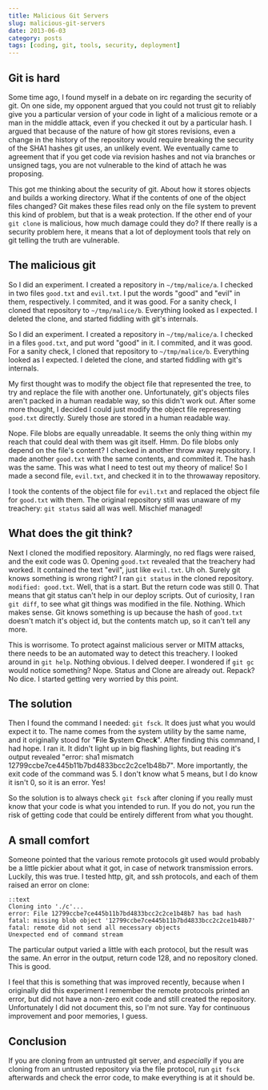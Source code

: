 ```yaml
---
title: Malicious Git Servers
slug: malicious-git-servers
date: 2013-06-03
category: posts
tags: [coding, git, tools, security, deployment]
---
```


## Git is hard

Some time ago, I found myself in a debate on irc regarding the security of git.
On one side, my opponent argued that you could not trust git to reliably give you a particular version of your code in light of a malicious remote or a man in the middle attack, even if you checked it out by a particular hash. I argued that because of the nature of how git stores revisions, even a change in the history of the repository would require breaking the security of the SHA1 hashes git uses, an unlikely event. We eventually came to agreement that if you get code via revision hashes and not via branches or unsigned tags, you are not vulnerable to the kind of attach he was proposing.

This got me thinking about the security of git. About how it stores objects and builds a working directory. What if the contents of one of the object files changed? Git makes these files read only on the file system to prevent this kind of problem, but that is a weak protection. If the other end of your `git clone` is malicious, how much damage could they do? If there really is a security problem here, it means that a lot of deployment tools that rely on git telling the truth are vulnerable.

<!-- fold -->

## The malicious git

So I did an experiment. I created a repository in `~/tmp/malice/a`. I checked in two files `good.txt` and `evil.txt`. I put the words "good" and "evil" in them, respectively. I commited, and it was good. For a sanity check, I cloned that repository to `~/tmp/malice/b`. Everything looked as I expected. I deleted the clone, and started fiddling with git's internals.

So I did an experiment. I created a repository in `~/tmp/malice/a`. I checked in a files `good.txt`, and put word "good" in it. I commited, and it was good. For a sanity check, I cloned that repository to `~/tmp/malice/b`. Everything looked as I expected. I deleted the clone, and started fiddling with git's internals.

My first thought was to modify the object file that represented the tree, to try and replace the file with another one. Unfortunately, git's objects files aren't packed in a human readable way, so this didn't work out. After some more thought, I decided I could just modify the object file representing `good.txt` directly. Surely those are stored in a human readable way.

Nope. File blobs are equally unreadable. It seems the only thing within my reach that could deal with them was git itself. Hmm. Do file blobs only depend on the file's content? I checked in another throw away repository. I made another `good.txt` with the same contents, and commited it. The hash was the same. This was what I need to test out my theory of malice! So I made a second file, `evil.txt`, and checked it in to the throwaway repository.

I took the contents of the object file for `evil.txt` and replaced the object file for `good.txt` with them. The original repository still was unaware of my treachery: `git status` said all was well. Mischief managed!

## What does the git think?

Next I cloned the modified repository. Alarmingly, no red flags were raised, and the exit code was 0. Opening `good.txt` revealed that the treachery had worked. It contained the text "evil", just like `evil.txt`. Uh oh. Surely git knows something is wrong right? I ran `git status` in the cloned repository. `modified: good.txt`. Well, that is a start. But the return code was still 0. That means that git status can't help in our deploy scripts. Out of curiosity, I ran `git diff`, to see what git things was modified in the file. Nothing. Which makes sense. Git knows something is up because the hash of `good.txt` doesn't match it's object id, but the contents match up, so it can't tell any more.

This is worrisome. To protect against malicious server or MITM attacks, there needs to be an automated way to detect this treachery. I looked around in `git help`. Nothing obvious. I delved deeper. I wondered if `git gc` would notice something? Nope. Status and Clone are already out. Repack? No dice. I started getting very worried by this point.

## The solution

Then I found the command I needed: `git fsck`. It does just what you would expect it to. The name comes from the system utility by the same name, and it originally stood for "**F**ile **S**ystem **C**hec**k**". After finding this command, I had hope. I ran it. It didn't light up in big flashing lights, but reading it's output revealed "error: sha1 mismatch 12799ccbe7ce445b11b7bd4833bcc2c2ce1b48b7". More importantly, the exit code of the command was 5. I don't know what 5 means, but I do know it isn't 0, so it is an error. Yes!

So the solution is to always check `git fsck` after cloning if you really must know that your code is what you intended to run. If you do not, you run the risk of getting code that could be entirely different from what you thought.

## A small comfort

Someone pointed that the various remote protocols git used would probably be a little pickier about what it got, in case of network transmission errors. Luckily, this was true. I tested http, git, and ssh protocols, and each of them raised an error on clone:

    ::text
    Cloning into './c'...
    error: File 12799ccbe7ce445b11b7bd4833bcc2c2ce1b48b7 has bad hash
    fatal: missing blob object '12799ccbe7ce445b11b7bd4833bcc2c2ce1b48b7'
    fatal: remote did not send all necessary objects
    Unexpected end of command stream

The particular output varied a little with each protocol, but the result was the same. An error in the output, return code 128, and no repository cloned. This is good.

I feel that this is something that was improved recently, because when I originally did this experiment I remember the remote protocols printed an error, but did not have a non-zero exit code and still created the repository. Unfortunately I did not document this, so I'm not sure. Yay for continuous improvement and poor memories, I guess.

## Conclusion

If you are cloning from an untrusted git server, and _especially_ if you are cloning from an untrusted repository via the file protocol, run `git fsck` afterwards and check the error code, to make everything is at it should be.
